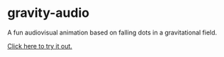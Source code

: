 # gravity-audio
A fun audiovisual animation based on falling dots in a gravitational field.

[Click here to try it out.](https://laurihe.github.io/gravity-audio/)
